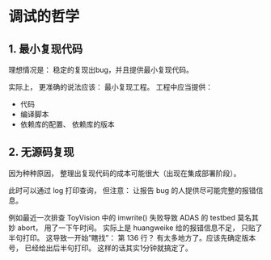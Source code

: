 # 调试的哲学

## 1. 最小复现代码
理想情况是： 稳定的复现出bug，并且提供最小复现代码。

实际上， 更准确的说法应该： 最小复现工程。 工程中应当提供：
- 代码
- 编译脚本
- 依赖库的配置、 依赖库的版本

## 2. 无源码复现
因为种种原因， 整理出复现代码的成本可能很大（出现在集成部署阶段）。

此时可以通过 log 打印查询， 但注意： 让报告 bug 的人提供尽可能完整的报错信息。

例如最近一次排查 ToyVision 中的 imwrite() 失败导致 ADAS 的 testbed 莫名其妙 abort， 用了一下午时间。 实际上是 huangweike 给的报错信息不足， 只贴了半句打印。 这导致一开始”瞎找”： 第 136 行？ 有太多地方了。应该先确定版本号， 已经给出后半句打印。 这样的话其实1分钟就搞定了。